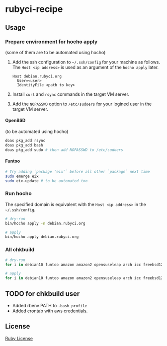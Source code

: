 # rubyci-recipe

## Usage

### Prepare environment for hocho apply
(some of them are to be automated using hocho)

1. Add the ssh configuration to `~/.ssh/config` for your machine as follows. The `Host <ip address>` is used as an argument of the `hocho apply` later.

    ```
    Host debian.rubyci.org
      User=<user>
      IdentityFile <path to key>
    ```

2. Install `curl` and `rsync` commands in the target VM server.
3. Add the `NOPASSWD` option to `/etc/sudoers` for your logined user in the target VM server.

#### OpenBSD
(to be automated using hocho)

```bash
doas pkg_add rsync
doas pkg_add bash
doas pkg_add sudo # then add NOPASSWD to /etc/sudoers
```

#### Funtoo

```bash
# Try adding `package 'eix'` before all other `package` next time
sudo emerge eix
sudo eix-update # to be automated too
```

### Run hocho

The specified domain is equivalent with the `Host <ip address>` in the `~/.ssh/config`.

```bash
# dry-run
bin/hocho apply -n debian.rubyci.org

# apply
bin/hocho apply debian.rubyci.org
```

### All chkbuild

```bash
# dry-run
for i in debian10 funtoo amazon amazon2 opensuseleap arch icc freebsd12 fedora31 fedora32 centos7 debian8 debian9 debian openbsd ubuntu1804 ubuntu2004 ubuntu riscv graviton2 ppc64le; do bundle exec hocho apply -n "${i}.rubyci.org"; done

# apply
for i in debian10 funtoo amazon amazon2 opensuseleap arch icc freebsd12 fedora31 fedora32 centos7 debian8 debian9 debian openbsd ubuntu1804 ubuntu2004 ubuntu riscv graviton2 ppc64le; do bundle exec hocho apply "${i}.rubyci.org"; done
```

## TODO for chkbuild user

* Added rbenv PATH to `.bash_profile`
* Added crontab with aws credentials.

## License

[Ruby License](https://www.ruby-lang.org/en/about/license.txt)
